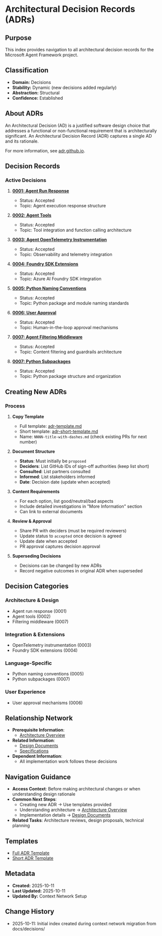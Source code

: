 # Architectural Decision Records (ADRs)

## Purpose
This index provides navigation to all architectural decision records for the Microsoft Agent Framework project.

## Classification
- **Domain:** Decisions
- **Stability:** Dynamic (new decisions added regularly)
- **Abstraction:** Structural
- **Confidence:** Established

## About ADRs

An Architectural Decision (AD) is a justified software design choice that addresses a functional or non-functional requirement that is architecturally significant. An Architectural Decision Record (ADR) captures a single AD and its rationale.

For more information, see [adr.github.io](https://adr.github.io/).

## Decision Records

### Active Decisions

1. **[0001: Agent Run Response](0001-agent-run-response.md)**
   - Status: Accepted
   - Topic: Agent execution response structure

2. **[0002: Agent Tools](0002-agent-tools.md)**
   - Status: Accepted
   - Topic: Tool integration and function calling architecture

3. **[0003: Agent OpenTelemetry Instrumentation](0003-agent-opentelemetry-instrumentation.md)**
   - Status: Accepted
   - Topic: Observability and telemetry integration

4. **[0004: Foundry SDK Extensions](0004-foundry-sdk-extensions.md)**
   - Status: Accepted
   - Topic: Azure AI Foundry SDK integration

5. **[0005: Python Naming Conventions](0005-python-naming-conventions.md)**
   - Status: Accepted
   - Topic: Python package and module naming standards

6. **[0006: User Approval](0006-userapproval.md)**
   - Status: Accepted
   - Topic: Human-in-the-loop approval mechanisms

7. **[0007: Agent Filtering Middleware](0007-agent-filtering-middleware.md)**
   - Status: Accepted
   - Topic: Content filtering and guardrails architecture

8. **[0007: Python Subpackages](0007-python-subpackages.md)**
   - Status: Accepted
   - Topic: Python package structure and organization

## Creating New ADRs

### Process

1. **Copy Template**
   - Full template: [adr-template.md](adr-template.md)
   - Short template: [adr-short-template.md](adr-short-template.md)
   - Name: `NNNN-title-with-dashes.md` (check existing PRs for next number)

2. **Document Structure**
   - **Status**: Must initially be `proposed`
   - **Deciders**: List GitHub IDs of sign-off authorities (keep list short)
   - **Consulted**: List partners consulted
   - **Informed**: List stakeholders informed
   - **Date**: Decision date (update when accepted)

3. **Content Requirements**
   - For each option, list good/neutral/bad aspects
   - Include detailed investigations in "More Information" section
   - Can link to external documents

4. **Review & Approval**
   - Share PR with deciders (must be required reviewers)
   - Update status to `accepted` once decision is agreed
   - Update date when accepted
   - PR approval captures decision approval

5. **Superseding Decisions**
   - Decisions can be changed by new ADRs
   - Record negative outcomes in original ADR when superseded

## Decision Categories

### Architecture & Design
- Agent run response (0001)
- Agent tools (0002)
- Filtering middleware (0007)

### Integration & Extensions
- OpenTelemetry instrumentation (0003)
- Foundry SDK extensions (0004)

### Language-Specific
- Python naming conventions (0005)
- Python subpackages (0007)

### User Experience
- User approval mechanisms (0006)

## Relationship Network
- **Prerequisite Information**:
  - [Architecture Overview](../foundation/architecture.md)
- **Related Information**:
  - [Design Documents](../design/index.md)
  - [Specifications](../specs/index.md)
- **Dependent Information**:
  - All implementation work follows these decisions

## Navigation Guidance
- **Access Context**: Before making architectural changes or when understanding design rationale
- **Common Next Steps**:
  - Creating new ADR → Use templates provided
  - Understanding architecture → [Architecture Overview](../foundation/architecture.md)
  - Implementation details → [Design Documents](../design/index.md)
- **Related Tasks**: Architecture reviews, design proposals, technical planning

## Templates
- [Full ADR Template](adr-template.md)
- [Short ADR Template](adr-short-template.md)

## Metadata
- **Created:** 2025-10-11
- **Last Updated:** 2025-10-11
- **Updated By:** Context Network Setup

## Change History
- 2025-10-11: Initial index created during context network migration from docs/decisions/
